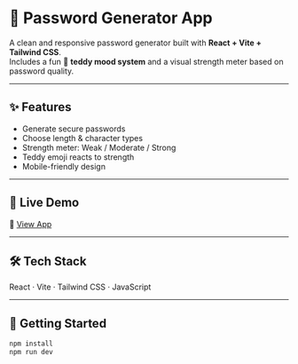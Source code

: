 # 🔐 Password Generator App

A clean and responsive password generator built with **React + Vite + Tailwind CSS**.  
Includes a fun 🧸 **teddy mood system** and a visual strength meter based on password quality.

---

## ✨ Features

- Generate secure passwords
- Choose length & character types
- Strength meter: Weak / Moderate / Strong
- Teddy emoji reacts to strength
- Mobile-friendly design

---

## 🚀 Live Demo

🔗 [View App](https://your-custom-domain.netlify.app)

---

## 🛠️ Tech Stack

React · Vite · Tailwind CSS · JavaScript

---

## 🧪 Getting Started

```bash
npm install
npm run dev
